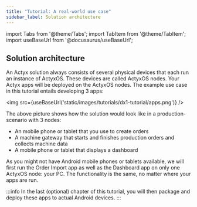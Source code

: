 ```yaml
---
title: "Tutorial: A real-world use case"
sidebar_label: Solution architecture
---
```


import Tabs from '@theme/Tabs';
import TabItem from '@theme/TabItem';
import useBaseUrl from '@docusaurus/useBaseUrl';

## Solution architecture

An Actyx solution always consists of several physical devices that each run an instance of ActyxOS. These devices are called ActyxOS nodes. Your Actyx apps will be deployed on the ActyxOS nodes. The example use case in this tutorial entails developing 3 apps:

<img src={useBaseUrl('static/images/tutorials/dx1-tutorial/apps.png')} />

The above picture shows how the solution would look like in a production-scenario with 3 nodes: 
- An mobile phone or tablet that you use to create orders
- A machine gateway that starts and finishes production orders and collects machine data
- A mobile phone or tablet that displays a dashboard

As you might not have Android mobile phones or tablets available, we will first run the Order Import app as well as the Dashboard app on only one ActyxOS node: your PC. The functionality is the same, no matter where your apps are run.

:::info
In the last (optional) chapter of this tutorial, you will then package and deploy these apps to actual Android devices.
:::